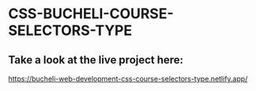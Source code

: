 # CSS-BUCHELI-COURSE-SELECTORS-TYPE

## Take a look at the live project here:
https://bucheli-web-development-css-course-selectors-type.netlify.app/
